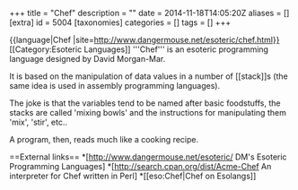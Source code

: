 +++
title = "Chef"
description = ""
date = 2014-11-18T14:05:20Z
aliases = []
[extra]
id = 5004
[taxonomies]
categories = []
tags = []
+++

{{language|Chef
|site=http://www.dangermouse.net/esoteric/chef.html}}
[[Category:Esoteric Languages]]
'''Chef''' is an esoteric programming language designed by David Morgan-Mar.

It is based on the manipulation of data values in a number of [[stack]]s (the same idea is used in assembly programming languages).

The joke is that the variables tend to be named after basic foodstuffs,
the stacks are called 'mixing bowls' and the instructions for manipulating them 'mix', 'stir', etc..

A program, then, reads much like a cooking recipe.

==External links==
*[http://www.dangermouse.net/esoteric/ DM's Esoteric Programming Languages]
*[http://search.cpan.org/dist/Acme-Chef An interpreter for Chef written in Perl]
*[[eso:Chef|Chef on Esolangs]]
